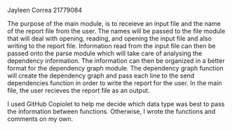 Jayleen Correa 21779084

The purpose of the main module, is to receieve an input file and the name of the report file from the user. The names will be passed to the file module that will deal with opening, reading, and opening the input file and also writing to the report file. Information read from the input file can then be passed onto the parse module which will take care of analysing the dependency information. The information can then be organized in a better format for the dependency graph module. The dependency graph function will create the dependency graph and pass each line to the send dependencies function in order to write the report for the user. In the main file, the user recieves the report file as an output.

I used GitHub Copiolet to help me decide which data type was best to pass the information between functions. Otherwise, I wrote the functions and comments on my own.